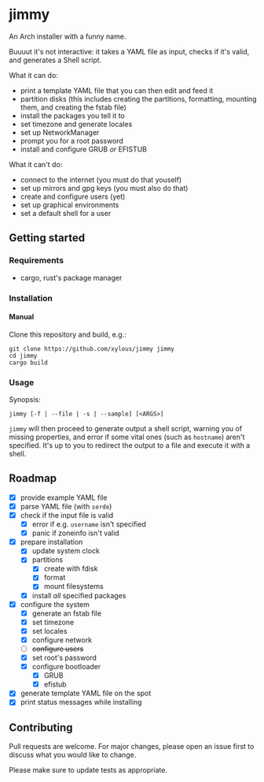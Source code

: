 # jimmy

An Arch installer with a funny name.

Buuuut it's not interactive: it takes a YAML file as input, checks if it's
valid, and generates a Shell script.

What it can do:
- print a template YAML file that you can then edit and feed it
- partition disks (this includes creating the partitions, formatting, mounting
them, and creating the fstab file)
- install the packages you tell it to
- set timezone and generate locales
- set up NetworkManager
- prompt you for a root password
- install and configure GRUB *or* EFISTUB

What it can't do:
- connect to the internet (you must do that youself)
- set up mirrors and gpg keys (you must also do that)
- create and configure users (yet)
- set up graphical environments
- set a default shell for a user

## Getting started

### Requirements

- cargo, rust's package manager

### Installation

#### Manual

Clone this repository and build, e.g.:

```
git clone https://github.com/xylous/jimmy jimmy
cd jimmy
cargo build
```

### Usage

Synopsis:

```
jimmy [-f | --file | -s | --sample] [<ARGS>]
```

`jimmy` will then proceed to generate output a shell script, warning you of
missing properties, and error if some vital ones (such as `hostname`) aren't
specified. It's up to you to redirect the output to a file and execute it with a
shell.

## Roadmap

- [x] provide example YAML file
- [x] parse YAML file (with `serde`)
- [x] check if the input file is valid
    - [x] error if e.g. `username` isn't specified
    - [x] panic if zoneinfo isn't valid
- [x] prepare installation
    - [x] update system clock
    - [x] partitions
        - [x] create with fdisk
        - [x] format
        - [x] mount filesystems
    - [x] install *all* specified packages
- [x] configure the system
    - [x] generate an fstab file
    - [x] set timezone
    - [x] set locales
    - [x] configure network
    - [ ] ~~configure users~~
    - [x] set root's password
    - [x] configure bootloader
        - [x] GRUB
        - [x] efistub
- [x] generate template YAML file on the spot
- [x] print status messages while installing

## Contributing

Pull requests are welcome. For major changes, please open an issue first to
discuss what you would like to change.

Please make sure to update tests as appropriate.
